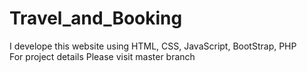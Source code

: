# Travel_and_Booking
I develope this website using HTML, CSS, JavaScript, BootStrap, PHP
<br>
For project details Please visit master branch

